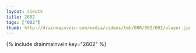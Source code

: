 ```yaml
--- 
layout: sieutv
title: 2602
tags: ["002"]
thumb: http://drainmainvein.com/media/videos/tmb/000/002/602/player.jpg
---
```

{% include drainmainvein key="2602" %} 
